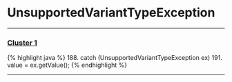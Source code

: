 # UnsupportedVariantTypeException

***

### [Cluster 1](./1)
{% highlight java %}
188. catch (UnsupportedVariantTypeException ex)
191.     value = ex.getValue();
{% endhighlight %}

***

